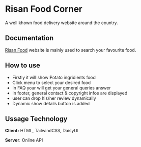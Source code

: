 
# Risan Food Corner

A well khown food delivery website around the country.



## Documentation

[Risan Food](https://linktodocumentation) website is mainly used to search your favourite food.



## How to use

- Firstly it will show Potato ingridients food
- Click menu to select your desired food
- In FAQ your will get your general queries answer
- In footer, general contact & copyright infos are displayed
- user can drop his/her review dynamically
- Dynamic show details button is added


## Ussage Technology

**Client:** HTML, TailwindCSS, DaisyUI

**Server:** Online API

